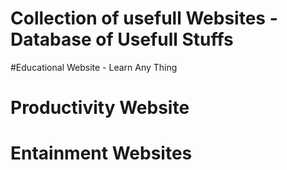 # Collection of usefull Websites - Database of Usefull Stuffs

#Educational Website - Learn Any Thing

# Productivity Website

# Entainment Websites

